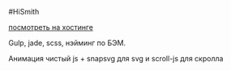 #HiSmith

[посмотреть на хостинге](http://project.someonedev.ru/hismith/)

Gulp, jade, scss, нэйминг по БЭМ.

Анимация чистый js + snapsvg для svg и scroll-js для скролла

